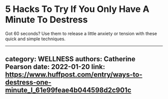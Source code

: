 # 5 Hacks To Try If You Only Have A Minute To Destress

Got 60 seconds? Use them to release a little anxiety or tension with these quick and simple techniques.

---
category: WELLNESS
authors: Catherine Pearson
date: 2022-01-20
link: https://www.huffpost.com/entry/ways-to-destress-one-minute_l_61e99feae4b044598d2c901c
---
